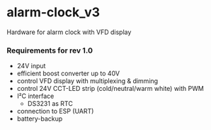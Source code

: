 # alarm-clock_v3
Hardware for alarm clock with VFD display

### Requirements for rev 1.0
* 24V input
* efficient boost converter up to 40V
* control VFD display with multiplexing & dimming
* control 24V CCT-LED strip (cold/neutral/warm white) with PWM
* I²C interface
  * DS3231 as RTC
* connection to ESP (UART)
* battery-backup
